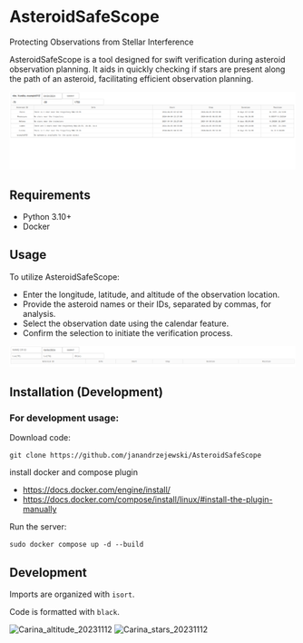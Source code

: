 # AsteroidSafeScope
Protecting Observations from Stellar Interference 

AsteroidSafeScope is a tool designed for swift verification during asteroid observation planning. It aids in quickly checking if stars are present along the path of an asteroid, facilitating efficient observation planning.

![example usage](image-2.png)

## Requirements
- Python 3.10+
- Docker

## Usage

To utilize AsteroidSafeScope:
- Enter the longitude, latitude, and altitude of the observation location.
- Provide the asteroid names or their IDs, separated by commas, for analysis.
- Select the observation date using the calendar feature.
- Confirm the selection to initiate the verification process.

![config program](image.png)
## Installation (Development)

### For development usage:

Download code:
```commandline
git clone https://github.com/janandrzejewski/AsteroidSafeScope
```
install docker and compose plugin
- https://docs.docker.com/engine/install/
- https://docs.docker.com/compose/install/linux/#install-the-plugin-manually

Run the server:

```commandline
sudo docker compose up -d --build
```

## Development

Imports are organized with `isort`.

Code is formatted with `black`.

![Carina_altitude_20231112](https://github.com/janandrzejewski/AsteroidSafeScope/assets/67760124/35d31300-5785-4ca7-af6a-e137ce68eed3)
![Carina_stars_20231112](https://github.com/janandrzejewski/AsteroidSafeScope/assets/67760124/8a637a15-af5e-4371-8cd1-5c843dc19ab4)

